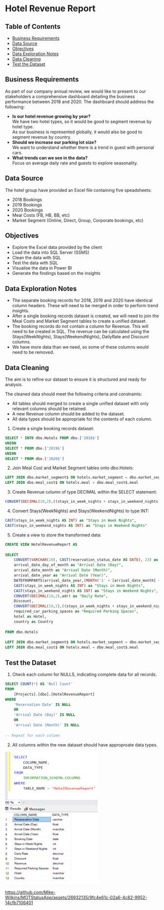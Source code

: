 # Hotel Revenue Report

## Table of Contents
* [Business Requirements](#business-requirements)
* [Data Source](#data-source)
* [Objectives](#objectives)
* [Data Exploration Notes](#data-exploration-notes)
* [Data Cleaning](#data-cleaning)
* [Test the Dataset](#test-the-dataset)


## Business Requirements

As part of our company annual review, we would like to present to our stakeholders a comprehensive dashboard
detailing the business performance between 2018 and 2020. The dashboard should address the following:

- **Is our hotel revenue growing by year?**<br/>
   We have two hotel types, so it would be good to segment revenue by hotel type.<br/>
   As our business is represented globally, it would also be good to segment revenue by country.
- **Should we increase our parking lot size?**<br/>
   We want to understand whether there is a trend in guest with personal cars.
- **What trends can we see in the data?**<br/>
   Focus on average daily rate and guests to explore seasonality.

## Data Source

The hotel group have provided an Excel file containing five speadsheets:
- 2018 Bookings
- 2019 Bookings
- 2020 Bookings
- Meal Costs (FB, HB, BB, etc)
- Market Segment (Online, Direct, Group, Corporate bookings, etc)

## Objectives
- Explore the Excel data provided by the client
- Load the data into SQL Server (SSMS)
- Clean the data with SQL
- Test the data with SQL
- Visualise the data in Power BI
- Generate the findings based on the insights

## Data Exploration Notes
- The separate booking records for 2018, 2019 and 2020 have identical column headers. These will need to be merged in order to perform trend insights.
- After a single booking records dataset is created, we will need to join the Meal Costs and Market Segment tables to create a unified dataset.
- The booking records do not contain a column for Revenue. This will need to be created in SQL. The revenue can be calculated using the Stays(WeekNights), Stays(WeekendNights), DailyRate and Discount columns.
- We have more data than we need, so some of these columns would need to be removed.

## Data Cleaning
The aim is to refine our dataset to ensure it is structured and ready for analysis.

The cleaned data should meet the following criteria and constraints:
- All tables should merged to create a single unified dataset with only relevant columns should be retained.
- A new Revenue column should be added to the dataset.
- All data types should be appropriate for the contents of each column.

1. Create a single booking records dataset:

``` SQL
SELECT * INTO dbo.Hotels FROM dbo.['2018$']
UNION
SELECT * FROM dbo.['2019$']
UNION
SELECT * FROM dbo.['2020$']
```
2. Join Meal Cost and Market Segment tables onto dbo.Hotels:

``` SQL
LEFT JOIN dbo.market_segment$ ON hotels.market_segment = dbo.market_segment$.market_segment
LEFT JOIN dbo.meal_cost$ ON hotels.meal = dbo.meal_cost$.meal
```
3. Create Revenue column of type DECIMAL within the SELECT statement:
   
``` SQL
CONVERT(DECIMAL(10,2),((stays_in_week_nights + stays_in_weekend_nights)*adr)*(1-Discount),2) AS Revenue
```
4. Convert Stays(WeekNights) and Stays(WeekendNights) to type INT:

``` SQL
CAST(stays_in_week_nights AS INT) as "Stays in Week Nights",
CAST(stays_in_weekend_nights AS INT) as "Stays in Weekend Nights"
```
5. Create a view to store the transformed data:

``` SQL
CREATE VIEW HotelRevenueReport AS

SELECT 
	CONVERT(VARCHAR(10), CAST(reservation_status_date AS DATE), 23) as "Reseveration Date",
	arrival_date_day_of_month as "Arrival Date (Day)",
	arrival_date_month as "Arrival Date (Month)",
	arrival_date_year as "Arrival Date (Year)",
	DATEFROMPARTS(arrival_date_year,(MONTH('1' + [arrival_date_month] +'00')),arrival_date_day_of_month) as "Booking Date",
	CAST(stays_in_week_nights AS INT) as "Stays in Week Nights",
	CAST(stays_in_weekend_nights AS INT) as "Stays in Weekend Nights",
	CONVERT(DECIMAL(10,2),adr) as "Daily Rate",
	Discount,
	CONVERT(DECIMAL(10,2),((stays_in_week_nights + stays_in_weekend_nights)*adr)*(1-Discount),2) AS Revenue,
	required_car_parking_spaces as "Required Parking Spaces",
	hotel as Hotel,
	country as Country
	
FROM dbo.Hotels

LEFT JOIN dbo.market_segment$ ON hotels.market_segment = dbo.market_segment$.market_segment
LEFT JOIN dbo.meal_cost$ ON hotels.meal = dbo.meal_cost$.meal
```

## Test the Dataset

1. Check each column for NULLS, indicating complete data for all records.

``` SQL
SELECT COUNT(*) AS 'Null Count'
FROM 
	[Projects].[dbo].[HotelRevenueReport]
WHERE 
	'Reservation Date' IS NULL
	OR
	'Arrival Date (Day)' IS NULL
	OR
	'Arrival Date (Month)' IS NULL

-- Repeat for each column
```
2. All columns within the new dataset should have approproate data types.

![image](https://github.com/Mike-Wilkins/Hotel-Revenue-Report/blob/main/DataTypeSummary.png)


https://github.com/Mike-Wilkins/MOTStatusApp/assets/26932135/9fc4e61c-02a6-4c82-9952-14cfb7106401

